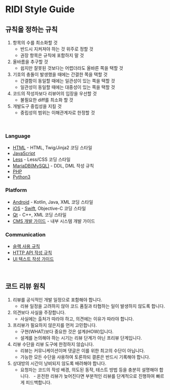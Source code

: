 # RIDI Style Guide

## 규칙을 정하는 규칙

1. 항목의 수를 최소화할 것
   - 반드시 지켜져야 하는 것 위주로 정할 것
   - 권장 항목은 규칙에 포함하지 말 것
2. 올바름을 추구할 것
   - 쉽지만 잘못된 것보다는 어렵더라도 올바른 쪽을 택할 것
3. 기호의 충돌이 발생했을 때에는 간결한 쪽을 택할 것
   - 간결함이 동일할 때에는 일관성이 있는 쪽을 택할 것
   - 일관성이 동일할 때에는 대중성이 있는 쪽을 택할 것
4. 코드의 작성자보다 리뷰어의 입장을 우선할 것
   - 불필요한 diff를 최소화 할 것
5. 개발도구 중립성을 지킬 것
   - 중립성의 범위는 이해관계자로 한정할 것

<br>

### Language

- [HTML](HTML.md) - HTML, Twig/Jinja2 코딩 스타일
- [JavaScript](JavaScript)
- [Less](Less.md) - Less/CSS 코딩 스타일
- [MariaDB(MySQL)](MariaDB(MySQL).md) - DDL, DML 작성 규칙
- [PHP](PHP)
- [Python3](Python)


### Platform

- [Android](Android.md) - Kotlin, Java, XML 코딩 스타일
- [iOS](iOS.md) - [Swift](Swift), Objective-C 코딩 스타일
- [Qt](Qt.md) - C++, XML 코딩 스타일
- [CMS 개발 가이드](CMS.md) - 내부 시스템 개발 가이드


### Communication

- [슬랙 사용 규칙](Slack.md)
- [HTTP API 작성 규칙](API.md)
- [UI 텍스트 작성 가이드](UI/Text.md)


<br>

## 코드 리뷰 원칙

1. 리뷰를 공식적인 개발 일정으로 포함해야 합니다.
   - 리뷰 일정을 고려하지 않아 코드 품질과 타협하는 일이 발생하지 않도록 합니다.
2. 의견보다 사실을 주장합니다.
   - 사실에는 출처가 따라야 하고, 의견에는 이유가 따라야 합니다.
3. 프리뷰가 필요하지 않은지를 먼저 고민합니다.
   - 구현(WHAT)보다 중요한 것은 설계(HOW)입니다.
   - 설계를 논의해야 하는 시기는 리뷰 단계가 아닌 프리뷰 단계입니다.
4. 리뷰 수단을 리뷰 도구에 한정하지 않습니다.
   - 리뷰는 커뮤니케이션이며 댓글은 이를 위한 최고의 수단이 아닙니다.
   - 가능한 모든 수단을 사용하여 토론하되 결론은 반드시 기록해야 합니다.
5. 상대방의 시간이 낭비되지 않도록 배려해야 합니다.
   - 요청자는 코드의 작성 배경, 의도된 동작, 테스트 방법 등을 충분히 설명해야 합니다.
   - 온전한 리뷰가 늦어진다면 부분적인 리뷰를 단계적으로 진행하여 빠르게 피드백합니다.
